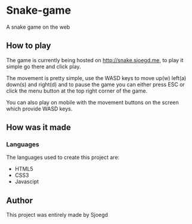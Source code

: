 # Snake-game
A snake game on the web

## How to play 
 The game is currently being hosted on http://snake.sjoegd.me,
 to play it simple go there and click play.
 
 The movement is pretty simple, use the WASD keys to move up(w) left(a) down(s) and right(d)
 and to pause the game you can either press ESC or click the menu button at the top right corner of the game.
 
 You can also play on mobile with the movement buttons on the screen which provide WASD keys.
 
## How was it made
### Languages
The languages used to create this project are:
- HTML5
- CSS3
- Javascipt

## Author
This project was entirely made by Sjoegd

